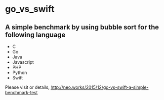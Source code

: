 # go_vs_swift

## A simple benchmark by using bubble sort for the following language

- C
- Go
- Java
- Javascript
- PHP
- Python
- Swift

Please visit or details,
http://neo.works/2015/12/go-vs-swift-a-simple-benchmark-test
